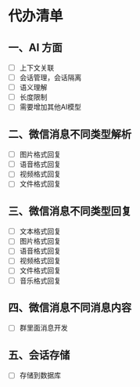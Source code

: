 
# 代办清单
## 一、AI 方面
- [ ] 上下文关联
- [ ] 会话管理，会话隔离
- [ ] 语义理解
- [ ] 长度限制
- [ ] 需要增加其他AI模型

## 二、微信消息不同类型解析

- [ ] 图片格式回复
- [ ] 语音格式回复
- [ ] 视频格式回复
- [ ] 文件格式回复

## 三、微信消息不同类型回复
- [ ] 文本格式回复
- [ ] 图片格式回复
- [ ] 语音格式回复
- [ ] 视频格式回复
- [ ] 文件格式回复
- [ ] 音乐格式回复

## 四、微信消息不同消息内容
- [ ] 群里面消息开发

## 五、会话存储
- [ ] 存储到数据库
